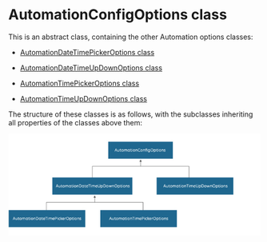 # AutomationConfigOptions class

This is an abstract class, containing the other Automation options classes:

- [AutomationDateTimePickerOptions class](AutomationDateTimePickerOptions_class.md)

- [AutomationDateTimeUpDownOptions class](AutomationDateTimeUpDownOptions_class.md)

- [AutomationTimePickerOptions class](AutomationTimePickerOptions_class.md)

- [AutomationTimeUpDownOptions class](AutomationTimeUpDownOptions_class.md)

The structure of these classes is as follows, with the subclasses inheriting all properties of the classes above them:

![](../../images/AutomationUIConfigOptions_diagram.jpg)
